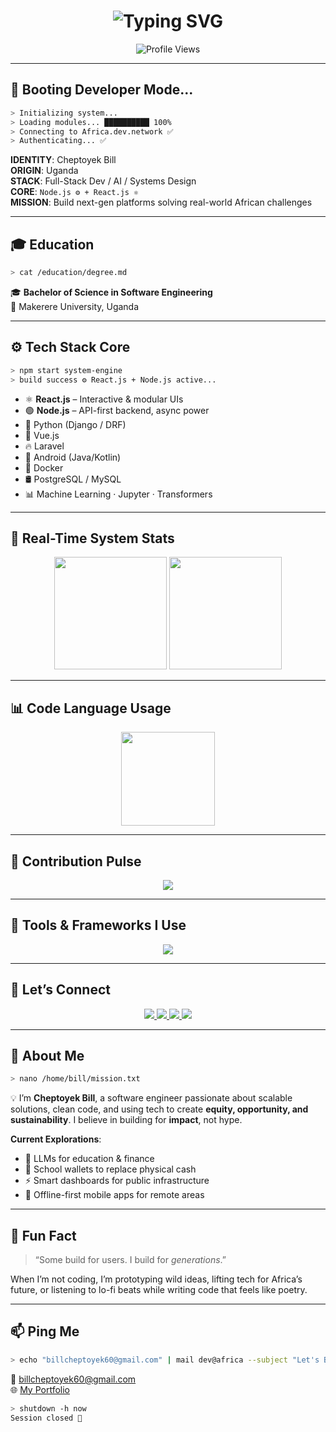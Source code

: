 <h1 align="center">
  <img src="https://readme-typing-svg.herokuapp.com?font=Fira+Code&weight=500&pause=1000&center=true&vCenter=true&width=435&lines=Hi%2C+I'm+Cheptoyek+Bill!;Software+Dev+%7C+Technologist+%7C+Visionary;Building+Impactful+Platforms+for+Africa" alt="Typing SVG" />
</h1>

<p align="center">
  <img src="https://komarev.com/ghpvc/?username=bill-cheptoyek&label=Terminal%20Scans&color=00ff9f&style=flat-square" alt="Profile Views"/>
</p>

---

## 🧠 Booting Developer Mode...

```bash
> Initializing system...
> Loading modules... ██████████ 100%
> Connecting to Africa.dev.network ✅
> Authenticating... ✅
```

**IDENTITY**: Cheptoyek Bill  
**ORIGIN**: Uganda  
**STACK**: Full-Stack Dev / AI / Systems Design  
**CORE**: `Node.js ⚙️ + React.js ⚛️`  
**MISSION**: Build next-gen platforms solving real-world African challenges

---

## 🎓 Education

```bash
> cat /education/degree.md
```

🎓 **Bachelor of Science in Software Engineering**  
📍 Makerere University, Uganda

---

## ⚙️ Tech Stack Core

```bash
> npm start system-engine
> build success ⚙️ React.js + Node.js active...
```

- ⚛️ **React.js** – Interactive & modular UIs  
- 🟢 **Node.js** – API-first backend, async power  
- 🐍 Python (Django / DRF)  
- 🌱 Vue.js  
- 🔥 Laravel  
- 📱 Android (Java/Kotlin)  
- 🐳 Docker  
- 🛢️ PostgreSQL / MySQL  
- 📊 Machine Learning · Jupyter · Transformers

---

## 🚦 Real-Time System Stats

<p align="center">
  <img src="https://github-readme-stats.vercel.app/api?username=bill-cheptoyek&show_icons=true&theme=tokyonight" height="180" />
  <img src="https://github-readme-streak-stats.herokuapp.com/?user=bill-cheptoyek&theme=tokyonight" height="180" />
</p>

---

## 📊 Code Language Usage

<p align="center">
  <img src="https://github-readme-stats.vercel.app/api/top-langs/?username=bill-cheptoyek&layout=compact&theme=tokyonight" height="150"/>
</p>

---

## 📡 Contribution Pulse

<p align="center">
  <img src="https://github-readme-activity-graph.vercel.app/graph?username=bill-cheptoyek&theme=tokyo-night&hide_border=true&area=true" />
</p>

---

## 🧰 Tools & Frameworks I Use

<p align="center">
  <img src="https://skillicons.dev/icons?i=nodejs,react,python,js,java,vue,laravel,docker,git,github,vscode,androidstudio,postgres,mysql,jupyter" />
</p>

---

## 🔌 Let’s Connect

<p align="center">
  <a href="https://www.linkedin.com/in/cheptoyekbill1" target="_blank">
    <img src="https://img.shields.io/badge/LinkedIn-0A66C2?style=for-the-badge&logo=linkedin&logoColor=white"/>
  </a>
  <a href="https://stackoverflow.com/users/yourprofile" target="_blank">
    <img src="https://img.shields.io/badge/StackOverflow-F58025?style=for-the-badge&logo=stack-overflow&logoColor=white"/>
  </a>
  <a href="https://www.kaggle.com/cheptoyekbill" target="_blank">
    <img src="https://img.shields.io/badge/Kaggle-20BEFF?style=for-the-badge&logo=kaggle&logoColor=white"/>
  </a>
  <a href="https://twitter.com/trojan__bill" target="_blank">
    <img src="https://img.shields.io/badge/Twitter-14171A?style=for-the-badge&logo=twitter&logoColor=1DA1F2"/>
  </a>
</p>

---

## 🎯 About Me

```bash
> nano /home/bill/mission.txt
```

💡 I’m **Cheptoyek Bill**, a software engineer passionate about scalable solutions, clean code, and using tech to create **equity, opportunity, and sustainability**. I believe in building for **impact**, not hype.

**Current Explorations**:  
- 🧠 LLMs for education & finance  
- 💸 School wallets to replace physical cash  
- ⚡ Smart dashboards for public infrastructure  
- 📡 Offline-first mobile apps for remote areas

---

## 🎥 Fun Fact

> “Some build for users. I build for *generations*.”

When I’m not coding, I’m prototyping wild ideas, lifting tech for Africa’s future, or listening to lo-fi beats while writing code that feels like poetry.

---

## 📫 Ping Me

```bash
> echo "billcheptoyek60@gmail.com" | mail dev@africa --subject "Let's Build Something"
```

📧 [billcheptoyek60@gmail.com](mailto:billcheptoyek60@gmail.com)  
🌐 [My Portfolio](https://bill-cheptoyek.github.io/CHEPTOYEK-BILL/#home)

```bash
> shutdown -h now
Session closed 🧠
```
